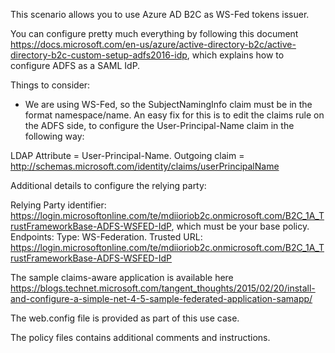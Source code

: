 This scenario allows you to use Azure AD B2C as WS-Fed tokens issuer.

You can configure pretty much everything by following this document https://docs.microsoft.com/en-us/azure/active-directory-b2c/active-directory-b2c-custom-setup-adfs2016-idp, which explains how to configure ADFS as a SAML IdP.

Things to consider:

- We are using WS-Fed, so the SubjectNamingInfo claim must be in the format namespace/name. An easy fix for this is to edit the claims rule on the ADFS side, to configure the User-Principal-Name claim in the following way:

LDAP Attribute = User-Principal-Name.
Outgoing claim = http://schemas.microsoft.com/identity/claims/userPrincipalName

Additional details to configure the relying party:

Relying Party identifier: https://login.microsoftonline.com/te/mdiioriob2c.onmicrosoft.com/B2C_1A_TrustFrameworkBase-ADFS-WSFED-IdP, which must be your base policy.
Endpoints:
	Type: WS-Federation.
	Trusted URL: https://login.microsoftonline.com/te/mdiioriob2c.onmicrosoft.com/B2C_1A_TrustFrameworkBase-ADFS-WSFED-IdP
	
The sample claims-aware application is available here https://blogs.technet.microsoft.com/tangent_thoughts/2015/02/20/install-and-configure-a-simple-net-4-5-sample-federated-application-samapp/

The web.config file is provided as part of this use case.
	
The policy files contains additional comments and instructions.
